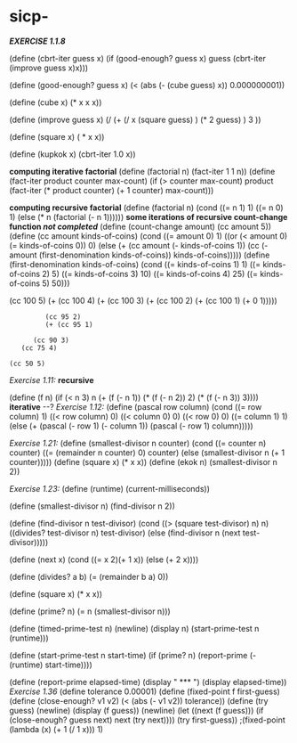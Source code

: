 # sicp-

__*EXERCISE 1.1.8*__

(define (cbrt-iter guess x)
(if (good-enough? guess x)
       guess
       (cbrt-iter (improve guess x)x)))

(define (good-enough? guess x)
  (< (abs (- (cube guess) x)) 0.000000001))

(define (cube x) (* x x x)) 

(define (improve guess x)
  (/ (+ (/ x (square guess) ) (* 2 guess) ) 3 ))

(define (square x) ( * x x))

(define (kupkok x)
  (cbrt-iter 1.0 x))



__computing iterative factorial__
(define (factorial n)
  (fact-iter 1 1 n))
(define (fact-iter product counter max-count)
  (if (> counter max-count)
      product
      (fact-iter (* product counter) (+ 1 counter) max-count)))
      
__computing recursive factorial__
(define (factorial n)
  (cond ((= n 1) 1)
        ((= n 0) 1)
        (else (* n (factorial (- n 1))))))
__some iterations of recursive count-change function *not completed*__
(define (count-change amount) (cc amount 5))
(define (cc amount kinds-of-coins)
(cond ((= amount 0) 1)
((or (< amount 0) (= kinds-of-coins 0)) 0)
(else (+ (cc amount
(- kinds-of-coins 1))
(cc (- amount
(first-denomination
kinds-of-coins))
kinds-of-coins)))))
(define (first-denomination kinds-of-coins)
(cond ((= kinds-of-coins 1) 1)
((= kinds-of-coins 2) 5)
((= kinds-of-coins 3) 10)
((= kinds-of-coins 4) 25)
((= kinds-of-coins 5) 50)))

(cc 100 5)
 (+ (cc 100 4)
    (+ (cc 100 3)
       (+ (cc 100 2)
          (+ (cc 100 1)
             (+ 0
               1)))))
             
             (cc 95 2)
             (+ (cc 95 1)
                
          (cc 90 3)
       (cc 75 4)
    
    (cc 50 5)
    
    
    
*Exercise 1.11:* 
__recursive__

(define (f n)
  (if (< n 3)
      n
      (+ (f (- n 1)) (* (f (- n 2)) 2) (* (f (- n 3)) 3))))
__iterative__
--?
*Exercise 1.12:*
(define (pascal row column)
  (cond ((= row column) 1)
        ((< row column) 0)
        ((< column 0) 0)
        ((< row 0) 0)
        ((= column 1) 1)
        (else (+ (pascal (- row 1) (- column 1)) (pascal (- row 1) column)))))
        
*Exercise 1.21:*
(define (smallest-divisor n counter)
  (cond ((= counter n) counter)
      ((= (remainder n counter) 0) counter)
      (else (smallest-divisor n (+ 1 counter)))))
(define (square x) (* x x))
(define (ekok n) (smallest-divisor n 2))
  
 
 *Exercise 1.23:*
 (define (runtime)
  (current-milliseconds))

(define (smallest-divisor n) (find-divisor n 2))

(define (find-divisor n test-divisor)
  (cond ((> (square test-divisor) n) n)
        ((divides? test-divisor n) test-divisor)
        (else (find-divisor n (next test-divisor)))))

(define (next x)
  (cond ((= x 2)(+ 1 x))
         (else (+ 2 x)))) 

(define (divides? a b) (= (remainder b a) 0))

(define (square x) (* x x))

(define (prime? n)
  (= n (smallest-divisor n)))
  
(define (timed-prime-test n)
  (newline)
  (display n)
  (start-prime-test n (runtime)))
  
(define (start-prime-test n start-time)
  (if (prime? n)
      (report-prime (- (runtime) start-time))))
      
(define (report-prime elapsed-time)
  (display " *** ")
  (display elapsed-time))
*Exercise 1.36*
(define tolerance 0.00001)
(define (fixed-point f first-guess)
  (define (close-enough? v1 v2)
    (< (abs (- v1 v2))
       tolerance))
  (define (try guess)
    (newline)
    (display (f guess))
    (newline)
    (let ((next (f guess)))
      (if (close-enough? guess next)
          next
          (try next))))
  (try first-guess))
;(fixed-point (lambda (x) (+ 1 (/ 1 x))) 1)
